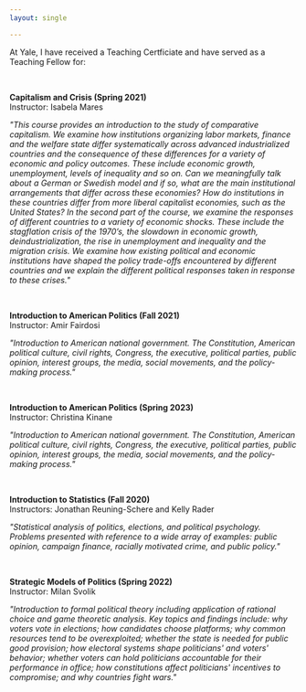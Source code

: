 ```yaml
---
layout: single

---
```



At Yale, I have received a Teaching Certficiate and have served as a Teaching Fellow for: 

 &nbsp;

**Capitalism and Crisis (Spring 2021)** <br />
Instructor: Isabela Mares

_"This course provides an introduction to the study of comparative capitalism. We examine how institutions organizing labor markets, finance and the welfare state differ systematically across advanced industrialized countries and the consequence of these differences for a variety of economic and policy outcomes. These include economic growth, unemployment, levels of inequality and so on. Can we meaningfully talk about a German or Swedish model and if so, what are the main institutional arrangements that differ across these economies? How do institutions in these countries differ from more liberal capitalist economies, such as the United States? In the second part of the course, we examine the responses of different countries to a variety of economic shocks. These include the stagflation crisis of the 1970’s, the slowdown in economic growth, deindustrialization, the rise in unemployment and inequality and the migration crisis. We examine how existing political and economic institutions have shaped the policy trade-offs encountered by different countries and we explain the different political responses taken in response to these crises."_


&nbsp;


**Introduction to American Politics (Fall 2021)** <br />
Instructor: Amir Fairdosi

_"Introduction to American national government. The Constitution, American political culture, civil rights, Congress, the executive, political parties, public opinion, interest groups, the media, social movements, and the policy-making process."_

 &nbsp;

**Introduction to American Politics (Spring 2023)** <br />
Instructor: Christina Kinane

_"Introduction to American national government. The Constitution, American political culture, civil rights, Congress, the executive, political parties, public opinion, interest groups, the media, social movements, and the policy-making process."_

 &nbsp;
 
**Introduction to Statistics (Fall 2020)** <br />
Instructors: Jonathan Reuning-Schere and Kelly Rader

_"Statistical analysis of politics, elections, and political psychology. Problems presented with reference to a wide array of examples: public opinion, campaign finance, racially motivated crime, and public policy."_

 &nbsp;

**Strategic Models of Politics (Spring 2022)** <br />
Instructor: Milan Svolik

_"Introduction to formal political theory including application of rational choice and game theoretic analysis. Key topics and findings include: why voters vote in elections; how candidates choose platforms; why common resources tend to be overexploited; whether the state is needed for public good provision; how electoral systems shape politicians' and voters' behavior; whether voters can hold politicians accountable for their performance in office; how constitutions affect politicians' incentives to compromise; and why countries fight wars."_
